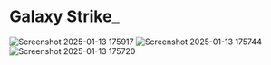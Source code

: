 # Galaxy Strike_
![Screenshot 2025-01-13 175917](https://github.com/user-attachments/assets/e749a305-979a-4b00-8169-63dd3c770acf)
![Screenshot 2025-01-13 175744](https://github.com/user-attachments/assets/8e552945-2e50-4a4e-86e2-cd2eb651a745)
![Screenshot 2025-01-13 175720](https://github.com/user-attachments/assets/31f8d06a-9ee5-4c8f-b1ae-c4219f803b51)
